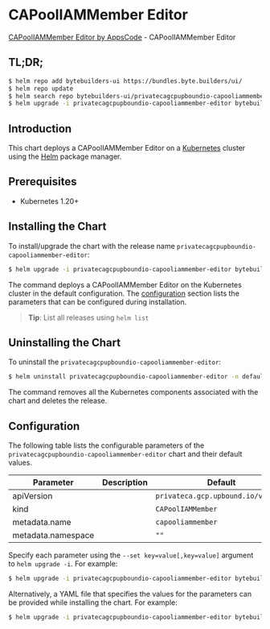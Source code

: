 # CAPoolIAMMember Editor

[CAPoolIAMMember Editor by AppsCode](https://byte.builders) - CAPoolIAMMember Editor

## TL;DR;

```bash
$ helm repo add bytebuilders-ui https://bundles.byte.builders/ui/
$ helm repo update
$ helm search repo bytebuilders-ui/privatecagcpupboundio-capooliammember-editor --version=v0.4.18
$ helm upgrade -i privatecagcpupboundio-capooliammember-editor bytebuilders-ui/privatecagcpupboundio-capooliammember-editor -n default --create-namespace --version=v0.4.18
```

## Introduction

This chart deploys a CAPoolIAMMember Editor on a [Kubernetes](http://kubernetes.io) cluster using the [Helm](https://helm.sh) package manager.

## Prerequisites

- Kubernetes 1.20+

## Installing the Chart

To install/upgrade the chart with the release name `privatecagcpupboundio-capooliammember-editor`:

```bash
$ helm upgrade -i privatecagcpupboundio-capooliammember-editor bytebuilders-ui/privatecagcpupboundio-capooliammember-editor -n default --create-namespace --version=v0.4.18
```

The command deploys a CAPoolIAMMember Editor on the Kubernetes cluster in the default configuration. The [configuration](#configuration) section lists the parameters that can be configured during installation.

> **Tip**: List all releases using `helm list`

## Uninstalling the Chart

To uninstall the `privatecagcpupboundio-capooliammember-editor`:

```bash
$ helm uninstall privatecagcpupboundio-capooliammember-editor -n default
```

The command removes all the Kubernetes components associated with the chart and deletes the release.

## Configuration

The following table lists the configurable parameters of the `privatecagcpupboundio-capooliammember-editor` chart and their default values.

|     Parameter      | Description |                    Default                    |
|--------------------|-------------|-----------------------------------------------|
| apiVersion         |             | <code>privateca.gcp.upbound.io/v1beta1</code> |
| kind               |             | <code>CAPoolIAMMember</code>                  |
| metadata.name      |             | <code>capooliammember</code>                  |
| metadata.namespace |             | <code>""</code>                               |


Specify each parameter using the `--set key=value[,key=value]` argument to `helm upgrade -i`. For example:

```bash
$ helm upgrade -i privatecagcpupboundio-capooliammember-editor bytebuilders-ui/privatecagcpupboundio-capooliammember-editor -n default --create-namespace --version=v0.4.18 --set apiVersion=privateca.gcp.upbound.io/v1beta1
```

Alternatively, a YAML file that specifies the values for the parameters can be provided while
installing the chart. For example:

```bash
$ helm upgrade -i privatecagcpupboundio-capooliammember-editor bytebuilders-ui/privatecagcpupboundio-capooliammember-editor -n default --create-namespace --version=v0.4.18 --values values.yaml
```
